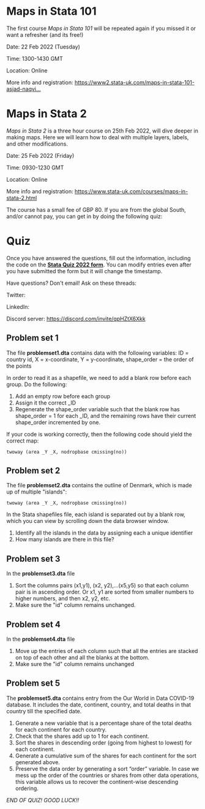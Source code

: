 


# Maps in Stata 101

The first course *Maps in Stata 101* will be repeated again if you missed it or want a refresher (and its free!)

Date: 22 Feb 2022 (Tuesday)

Time: 1300-1430 GMT

Location: Online

More info and registration: https://www2.stata-uk.com/maps-in-stata-101-asjad-naqvi…


# Maps in Stata 2

*Maps in Stata 2* is a three hour course on 25th Feb 2022, will dive deeper in making maps. Here we will learn how to deal with multiple layers, labels, and other modifications.

Date: 25 Feb 2022 (Friday)

Time: 0930-1230 GMT

Location: Online

More info and registration: https://www.stata-uk.com/courses/maps-in-stata-2.html

The course has a small fee of GBP 80. If you are from the global South, and/or cannot pay, you can get in by doing the following quiz:


# Quiz

Once you have answered the questions, fill out the information, including the code on the [**Stata Quiz 2022 form**](https://forms.gle/uCj8cET9BNF9qQaA9). You can modify entries even after you have submitted the form but it will change the timestamp.

Have questions? Don't email! Ask on these threads:

Twitter: 

LinkedIn:

Discord server: https://discord.com/invite/qpHZtX6Xkk


## Problem set 1

The file **problemset1.dta** contains data with the following variables: ID = country id, X = x-coordinate, Y = y-coordinate, shape_order = the order of the points

In order to read it as a shapefile, we need to add a blank row before each group. Do the following:
1.	Add an empty row before each group
2.	Assign it the correct _ID
3.	Regenerate the shape_order variable such that the blank row has shape_order = 1 for each _ID, and the remaining rows have their current shape_order incremented by one.

If your code is working correctly, then the following code should yield the correct map:

```
twoway (area _Y _X, nodropbase cmissing(no))
```

## Problem set 2

The file **problemset2.dta** contains the outline of Denmark, which is made up of multiple "islands":

```
twoway (area _Y _X, nodropbase cmissing(no))
```

In the Stata shapefiles file, each island is separated out by a blank row, which you can view by scrolling down the data browser window.

1.	Identify all the islands in the data by assigning each a unique identifier
2.	How many islands are there in this file?

## Problem set 3

In the **problemset3.dta** file

1.	Sort the columns pairs (x1,y1), (x2, y2),…(x5,y5) so that each column pair is in ascending order. Or x1, y1 are sorted from smaller numbers to higher numbers, and then x2, y2, etc.
2.	Make sure the "id" column remains unchanged.

## Problem set 4

In the **problemset4.dta** file

1.	Move up the entries of each column such that all the entries are stacked on top of each other and all the blanks at the bottom.
2.	Make sure the "id" column remains unchanged

## Problem set 5

The **problemset5.dta** contains entry from the Our World in Data COVID-19 database. It includes the date, continent, country, and total deaths in that country till the specified date.

1.	Generate a new variable that is a percentage share of the total deaths for each continent for each country.
2.	Check that the shares add up to 1 for each continent.
3.	Sort the shares in descending order (going from highest to lowest) for each continent.
4.	Generate a cumulative sum of the shares for each continent for the sort generated above.
5.	Preserve the data order by generating a sort “order” variable. In case we mess up the order of the countries or shares from other data operations, this variable allows us to recover the continent-wise descending ordering.



*END OF QUIZ! GOOD LUCK!!*

